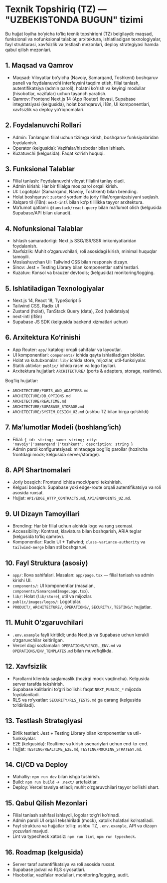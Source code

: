 # Texnik Topshiriq (TZ) — "UZBEKISTONDA BUGUN" tizimi

Bu hujjat loyiha bo‘yicha to‘liq texnik topshiriqni (TZ) belgilaydi: maqsad, funksional va nofunksional talablar, arxitektura, ishlatiladigan texnologiyalar, fayl strukturasi, xavfsizlik va testlash mezonlari, deploy strategiyasi hamda qabul qilish mezonlari.

## 1. Maqsad va Qamrov
- Maqsad: Viloyatlar bo‘yicha (Navoiy, Samarqand, Toshkent) boshqaruv paneli va foydalanuvchi interfeysini taqdim etish, filial tanlash, autentifikatsiya (admin paroli), holatni ko‘rish va keyingi modullar (hisobotlar, vazifalar) uchun tayanch yaratish.
- Qamrov: Frontend Next.js 14 (App Router) ilovasi, Supabase integratsiyasi (kelgusida), holat boshqaruvi, i18n, UI komponentlari, xavfsizlik va deploy yo‘riqnomalari.

## 2. Foydalanuvchi Rollari
- Admin: Tanlangan filial uchun tizimga kirish, boshqaruv funksiyalaridan foydalanish.
- Operator (kelgusida): Vazifalar/hisobotlar bilan ishlash.
- Kuzatuvchi (kelgusida): Faqat ko‘rish huquqi.

## 3. Funksional Talablar
- Filial tanlash: Foydalanuvchi viloyat filialini tanlay oladi.
- Admin kirishi: Har bir filialga mos parol orqali kirish.
- UI: Logotiplar (Samarqand, Navoiy, Toshkent) bilan brending.
- Holat boshqaruvi: `zustand` yordamida joriy filial/organizatsiyani saqlash.
- Xalqaro til (i18n): `next-intl` bilan ko‘p tillilikka tayyor arxitektura.
- Ma’lumot qatlami: `@tanstack/react-query` bilan ma’lumot olish (kelgusida Supabase/API bilan ulanadi).

## 4. Nofunksional Talablar
- Ishlash samaradorligi: Next.js SSG/ISR/SSR imkoniyatlaridan foydalanish.
- Xavfsizlik: Muhit o‘zgaruvchilari, roli asosidagi kirish, minimal huquqlar tamoyili.
- Moslashuvchan UI: Tailwind CSS bilan responsiv dizayn.
- Sinov: Jest + Testing Library bilan komponentlar sathi testlari.
- Kuzatuv: Konsol va brauzer devtools; (kelgusida) monitoring/logging.

## 5. Ishlatiladigan Texnologiyalar
- Next.js 14, React 18, TypeScript 5
- Tailwind CSS, Radix UI
- Zustand (holat), TanStack Query (data), Zod (validatsiya)
- next-intl (i18n)
- Supabase JS SDK (kelgusida backend xizmatlari uchun)

## 6. Arxitektura Ko‘rinishi
- App Router: `app/` katalogi orqali sahifalar va layoutlar.
- UI komponentlari: `components/` ichida qayta ishlatiladigan bloklar.
- Holat va kutubxonalar: `lib/` ichida store, mijozlar, util-funksiyalar.
- Statik aktivlar: `public/` ichida rasm va logo fayllari.
- Arxitektura hujjatlari: `ARCHITECTURE/` (ports & adapters, storage, realtime).

Bog‘liq hujjatlar:
- `ARCHITECTURE/PORTS_AND_ADAPTERS.md`
- `ARCHITECTURE/DB_OPTIONS.md`
- `ARCHITECTURE/REALTIME.md`
- `ARCHITECTURE/SUPABASE_STORAGE.md`
- `ARCHITECTURE/SYSTEM_DESIGN_UZ.md` (ushbu TZ bilan birga qo‘shildi)

## 7. Ma’lumotlar Modeli (boshlang‘ich)
- Filial: `{ id: string; name: string; city: 'navoiy'|'samarqand'|'toshkent'; description: string }`
- Admin parol konfiguratsiyasi: mintaqaga bog‘liq parollar (hozircha frontdagi mock; kelgusida server/storage).

## 8. API Shartnomalari
- Joriy bosqich: Frontend ichida mock/parol tekshirish.
- Kelgusi bosqich: Supabase yoki edge-route orqali autentifikatsiya va roli asosida ruxsat.
- Hujjat: `API/EDGE_HTTP_CONTRACTS.md`, `API/ENDPOINTS_UZ.md`.

## 9. UI Dizayn Tamoyillari
- Brending: Har bir filial uchun alohida logo va rang sxemasi.
- Accessibility: Kontrast, klaviatura bilan boshqarish, ARIA teglar (kelgusida to‘liq qamrov).
- Komponentlar: Radix UI + Tailwind; `class-variance-authority` va `tailwind-merge` bilan stil boshqaruvi.

## 10. Fayl Struktura (asosiy)
- `app/`: Ilova sahifalari. Masalan: `app/page.tsx` — filial tanlash va admin kirishi UI.
- `components/`: UI komponentlar (masalan, `components/SamarqandImageLogo.tsx`).
- `lib/`: Holat (`lib/store`), util va mijozlar.
- `public/images/logos/`: Logotiplar.
- `PRODUCT/`, `ARCHITECTURE/`, `OPERATIONS/`, `SECURITY/`, `TESTING/`: hujjatlar.

## 11. Muhit O‘zgaruvchilari
- `.env.example` fayli kiritildi; unda Next.js va Supabase uchun kerakli o‘zgaruvchilar keltirilgan.
- Vercel dagi sozlamalar: `OPERATIONS/VERCEL_ENV.md` va `OPERATIONS/ENV_TEMPLATES.md` bilan muvofiqlikda.

## 12. Xavfsizlik
- Parollarni klientda saqlamaslik (hozirgi mock vaqtincha). Kelgusida server tarafda tekshirish.
- Supabase kalitlarini to‘g‘ri bo‘lishi: faqat `NEXT_PUBLIC_*` mijozda foydalaniladi.
- RLS va ro‘yxatlar: `SECURITY/RLS_TESTS.md` ga qarang (kelgusida to‘ldiriladi).

## 13. Testlash Strategiyasi
- Birlik testlari: Jest + Testing Library bilan komponentlar va util-funksiyalar.
- E2E (kelgusida): Realtime va kirish ssenariylari uchun end-to-end.
- Hujjat: `TESTING/REALTIME_E2E.md`, `TESTING/MOCKING_STRATEGY.md`.

## 14. CI/CD va Deploy
- Mahalliy: `npm run dev` bilan ishga tushirish.
- Build: `npm run build` -> `.next/` artefaktlar.
- Deploy: Vercel tavsiya etiladi; muhit o‘zgaruvchilari tayyor bo‘lishi shart.

## 15. Qabul Qilish Mezonlari
- Filial tanlash sahifasi ishlaydi, logolar to‘g‘ri ko‘rinadi.
- Admin paroli UI orqali tekshiriladi (mock), xatolik holatlari ko‘rsatiladi.
- Fayl struktura va hujjatlar to‘liq: ushbu TZ, `.env.example`, API va dizayn yozuvlari mavjud.
- Lint va typecheck xatosiz: `npm run lint`, `npm run typecheck`.

## 16. Roadmap (kelgusida)
- Server taraf autentifikatsiya va roli asosida ruxsat.
- Supabase jadval va RLS siyosatlari.
- Hisobotlar, vazifalar modullari, monitoring/logging, audit.

